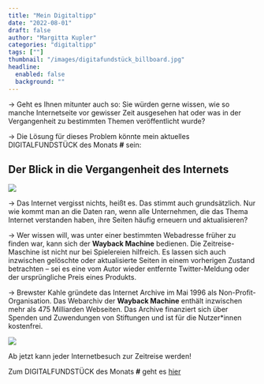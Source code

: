 ```yaml
---
title: "Mein Digitaltipp"
date: "2022-08-01"
draft: false
author: "Margitta Kupler"
categories: "digitaltipp"
tags: [""]
thumbnail: "/images/digitafundstück_billboard.jpg"
headline:
  enabled: false
  background: ""
---
```

→ Geht es Ihnen mitunter auch so: Sie würden gerne wissen, wie so manche
Internetseite vor gewisser Zeit ausgesehen hat oder was in der Vergangenheit
zu bestimmten Themen veröffentlicht wurde?

→ Die Lösung für dieses Problem könnte mein aktuelles DIGITALFUNDSTÜCK des
Monats **#** sein:

## Der Blick in die Vergangenheit des Internets

<!--more-->

![](/images/digitafundstück_häuserwand.jpg)

→ Das Internet vergisst nichts, heißt es. Das stimmt auch grundsätzlich. Nur
wie kommt man an die Daten ran, wenn alle Unternehmen, die das Thema Internet
verstanden haben, ihre Seiten häufig erneuern und aktualisieren?

→ Wer wissen will, was unter einer bestimmten Webadresse früher zu finden war,
kann sich der **Wayback Machine** bedienen. Die Zeitreise-Maschine ist nicht
nur bei Spielereien hilf­reich. Es lassen sich auch inzwischen gelöschte oder
aktualisierte Seiten in einem vorherigen Zustand betrachten – sei es eine vom
Autor wieder entfernte Twitter-Meldung oder der ursprüng­liche Preis eines
Produkts.

→ Brewster Kahle gründete das Internet Archive im Mai 1996 als Non-Profit-
Organisation. Das Webarchiv der **Wayback Machine** enthält inzwischen mehr
als 475 Milliarden Webseiten. Das Archive finanziert sich über Spenden und
Zuwendungen von Stiftungen und ist für die Nutzer*innen kostenfrei.

[![](https://archive.org/web/images/logo_wayback_210x77.png)](https://archive.org/web/)

Ab jetzt kann jeder Internetbesuch zur Zeitreise werden!

Zum DIGITALFUNDSTÜCK des Monats **#** geht es [hier](https://archive.org/web/)
